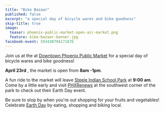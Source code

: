 ```yaml
---
title: "Bike Bazaar"
published: false
excerpt: "a special day of bicycle wares and bike goodness"
skip-title: true
image:
  teaser: phoenix-public-market-open-air-market.png
  feature: bike-bazaar-banner.jpg
facebook-event: 593430794171876
---
```


Join us at the at [Downtown Phoenix Public Market](http://phxpublicmarket.com/openair/) for a special day of bicycle wares and bike goodness!

**April 23rd** , the market is open from **8am -1pm**. 

A fun ride to the market will leave [Steele Indian School Park](https://goo.gl/maps/cV194AcjLYk) at **9:00 am**. 
Come by a little early and visit [PHXRenews](http://phxrenews.org/) at the southwest corner of the park to check out their Earth Day event.

Be sure to stop by when you're out shopping for your fruits and vegetables!
Celebrate [Earth Day](http://www.earthday.org/) by eating, shopping and biking local.
